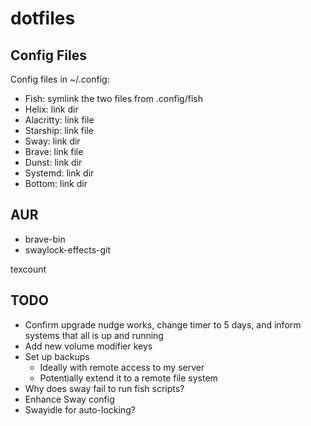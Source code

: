 # dotfiles


## Config Files

Config files in ~/.config:

* Fish: symlink the two files from .config/fish
* Helix: link dir
* Alacritty: link file
* Starship: link file
* Sway: link dir
* Brave: link file
* Dunst: link dir
* Systemd: link dir
* Bottom: link dir

## AUR

* brave-bin
* swaylock-effects-git

texcount

## TODO

* Confirm upgrade nudge works, change timer to 5 days, and inform
  systems that all is up and running
* Add new volume modifier keys
* Set up backups
  * Ideally with remote access to my server
  * Potentially extend it to a remote file system
* Why does sway fail to run fish scripts?
* Enhance Sway config
* Swayidle for auto-locking?
